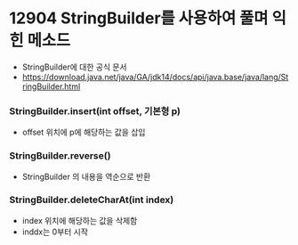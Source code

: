 # 12904 StringBuilder를 사용하여 풀며 익힌 메소드
- StringBuilder에 대한 공식 문서
- https://download.java.net/java/GA/jdk14/docs/api/java.base/java/lang/StringBuilder.html

### StringBuilder.insert(int offset, 기본형 p)
- offset 위치에 p에 해당하는 값을 삽입

### StringBuilder.reverse()
- StringBuilder 의 내용을 역순으로 반환

### StringBuilder.deleteCharAt(int index)
- index 위치에 해당하는 값을 삭제함
- inddx는 0부터 시작